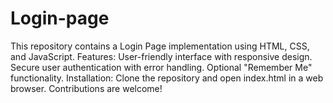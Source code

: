 # Login-page
This repository contains a Login Page implementation using HTML, CSS, and JavaScript.  Features:  User-friendly interface with responsive design. Secure user authentication with error handling. Optional "Remember Me" functionality. Installation:  Clone the repository and open index.html in a web browser. Contributions are welcome!
